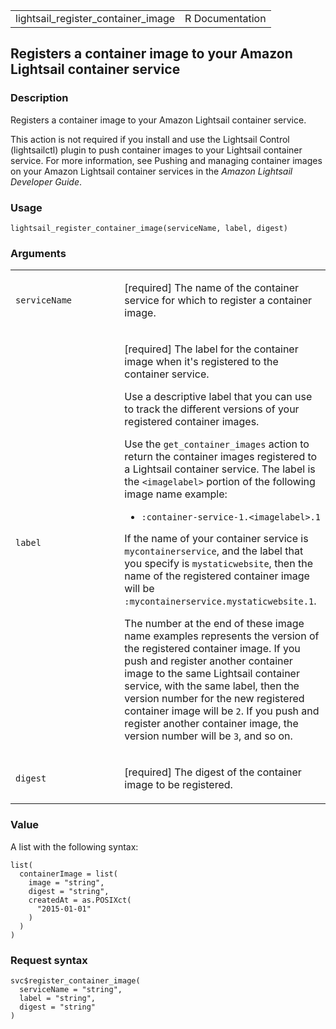 <table style="width: 100%;">
<tbody>
<tr class="odd">
<td>lightsail_register_container_image</td>
<td style="text-align: right;">R Documentation</td>
</tr>
</tbody>
</table>

## Registers a container image to your Amazon Lightsail container service

### Description

Registers a container image to your Amazon Lightsail container service.

This action is not required if you install and use the Lightsail Control
(lightsailctl) plugin to push container images to your Lightsail
container service. For more information, see Pushing and managing
container images on your Amazon Lightsail container services in the
*Amazon Lightsail Developer Guide*.

### Usage

    lightsail_register_container_image(serviceName, label, digest)

### Arguments

<table>
<colgroup>
<col style="width: 35%" />
<col style="width: 65%" />
</colgroup>
<tbody>
<tr class="odd">
<td><code
id="lightsail_register_container_image_:_serviceName">serviceName</code></td>
<td><p>[required] The name of the container service for which to
register a container image.</p></td>
</tr>
<tr class="even">
<td><code
id="lightsail_register_container_image_:_label">label</code></td>
<td><p>[required] The label for the container image when it's registered
to the container service.</p>
<p>Use a descriptive label that you can use to track the different
versions of your registered container images.</p>
<p>Use the <code>get_container_images</code> action to return the
container images registered to a Lightsail container service. The label
is the <code style="white-space: pre;">⁠&lt;imagelabel&gt;⁠</code> portion
of the following image name example:</p>
<ul>
<li><p><code
style="white-space: pre;">⁠:container-service-1.&lt;imagelabel&gt;.1⁠</code></p></li>
</ul>
<p>If the name of your container service is
<code>mycontainerservice</code>, and the label that you specify is
<code>mystaticwebsite</code>, then the name of the registered container
image will be <code
style="white-space: pre;">⁠:mycontainerservice.mystaticwebsite.1⁠</code>.</p>
<p>The number at the end of these image name examples represents the
version of the registered container image. If you push and register
another container image to the same Lightsail container service, with
the same label, then the version number for the new registered container
image will be <code>2</code>. If you push and register another container
image, the version number will be <code>3</code>, and so on.</p></td>
</tr>
<tr class="odd">
<td><code
id="lightsail_register_container_image_:_digest">digest</code></td>
<td><p>[required] The digest of the container image to be
registered.</p></td>
</tr>
</tbody>
</table>

### Value

A list with the following syntax:

    list(
      containerImage = list(
        image = "string",
        digest = "string",
        createdAt = as.POSIXct(
          "2015-01-01"
        )
      )
    )

### Request syntax

    svc$register_container_image(
      serviceName = "string",
      label = "string",
      digest = "string"
    )
